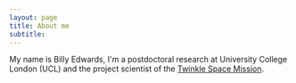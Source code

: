 ```yaml
---
layout: page
title: About me
subtitle: 
---
```


My name is Billy Edwards, I'm a postdoctoral research at University College London (UCL) and the project scientist of the [Twinkle Space Mission](www.twinkle-spacemission.co.uk).
